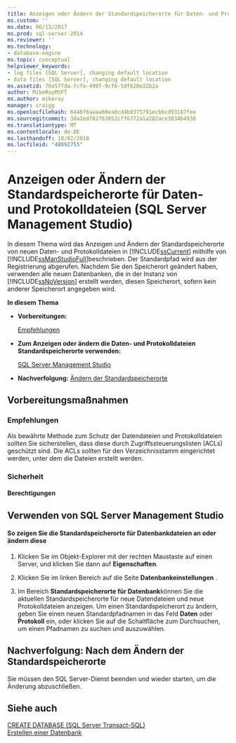 ```yaml
---
title: Anzeigen oder Ändern der Standardspeicherorte für Daten- und Protokolldateien (SQL Server Management Studio) | Microsoft-Dokumentation
ms.custom: ''
ms.date: 06/13/2017
ms.prod: sql-server-2014
ms.reviewer: ''
ms.technology:
- database-engine
ms.topic: conceptual
helpviewer_keywords:
- log files [SQL Server], changing default location
- data files [SQL Server], changing default location
ms.assetid: 70a57fda-fcfe-490f-9cf6-5df620e32b2a
author: MikeRayMSFT
ms.author: mikeray
manager: craigg
ms.openlocfilehash: 6446f6aaaa08ea8cd4b8375791ecb6cd93187fee
ms.sourcegitcommit: 3da2edf82763852cff6772a1a282ace3034b4936
ms.translationtype: MT
ms.contentlocale: de-DE
ms.lasthandoff: 10/02/2018
ms.locfileid: "48092755"
---
```

# <a name="view-or-change-the-default-locations-for-data-and-log-files-sql-server-management-studio"></a>Anzeigen oder Ändern der Standardspeicherorte für Daten- und Protokolldateien (SQL Server Management Studio)
  In diesem Thema wird das Anzeigen und Ändern der Standardspeicherorte von neuen Daten- und Protokolldateien in [!INCLUDE[ssCurrent](../../includes/sscurrent-md.md)] mithilfe von [!INCLUDE[ssManStudioFull](../../includes/ssmanstudiofull-md.md)]beschrieben. Der Standardpfad wird aus der Registrierung abgerufen. Nachdem Sie den Speicherort geändert haben, verwenden alle neuen Datenbanken, die in der Instanz von [!INCLUDE[ssNoVersion](../../includes/ssnoversion-md.md)] erstellt werden, diesen Speicherort, sofern kein anderer Speicherort angegeben wird.  
  
 **In diesem Thema**  
  
-   **Vorbereitungen:**  
  
     [Empfehlungen](#Recommendations)  
  
-   **Zum Anzeigen oder ändern die Daten- und Protokolldateien Standardspeicherorte verwenden:**  
  
     [SQL Server Management Studio](#SSMSProcedure)  
  
-   **Nachverfolgung:** [Ändern der Standardspeicherorte](#FollowUp)  
  
##  <a name="BeforeYouBegin"></a> Vorbereitungsmaßnahmen  
  
###  <a name="Recommendations"></a> Empfehlungen  
 Als bewährte Methode zum Schutz der Datendateien und Protokolldateien sollten Sie sicherstellen, dass diese durch Zugriffssteuerungslisten (ACLs) geschützt sind. Die ACLs sollten für den Verzeichnisstamm eingerichtet werden, unter dem die Dateien erstellt werden.  
  
###  <a name="Security"></a> Sicherheit  
  
####  <a name="Permissions"></a> Berechtigungen  
  
##  <a name="SSMSProcedure"></a> Verwenden von SQL Server Management Studio  
  
#### <a name="to-view-or-change-the-default-locations-for-database-files"></a>So zeigen Sie die Standardspeicherorte für Datenbankdateien an oder ändern diese  
  
1.  Klicken Sie im Objekt-Explorer mit der rechten Maustaste auf einen Server, und klicken Sie dann auf **Eigenschaften**.  
  
2.  Klicken Sie im linken Bereich auf die Seite **Datenbankeinstellungen** .  
  
3.  Im Bereich **Standardspeicherorte für Datenbank**können Sie die aktuellen Standardspeicherorte für neue Datendateien und neue Protokolldateien anzeigen. Um einen Standardspeicherort zu ändern, geben Sie einen neuen Standardpfadnamen in das Feld **Daten** oder **Protokoll** ein, oder klicken Sie auf die Schaltfläche zum Durchsuchen, um einen Pfadnamen zu suchen und auszuwählen.  
  
##  <a name="FollowUp"></a> Nachverfolgung: Nach dem Ändern der Standardspeicherorte  
 Sie müssen den SQL Server-Dienst beenden und wieder starten, um die Änderung abzuschließen.  
  
## <a name="see-also"></a>Siehe auch  
 [CREATE DATABASE &#40;SQL Server Transact-SQL&#41;](/sql/t-sql/statements/create-database-sql-server-transact-sql)   
 [Erstellen einer Datenbank](../../relational-databases/databases/create-a-database.md)  
  
  
